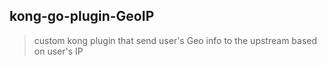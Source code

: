 ## kong-go-plugin-GeoIP

>custom kong plugin that send user's Geo info to the upstream based on user's IP